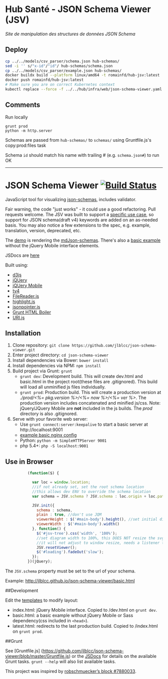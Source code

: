 # Hub Santé - JSON Schema Viewer (JSV)
_Site de manipulation des structures de données JSON Schema_

## Deploy
```bash
cp ../../models/csv_parser/schema.json hub-schemas/
sed -i '' s/"x-id"/"id"/ hub-schemas/schema.json 
cp ../../models/csv_parser/example.json hub-schemas/
docker buildx build --platform linux/amd64 -t romainfd/hub-jsv:latest .
docker push romainfd/hub-jsv:latest
# Make sure you are on correct Kubernetes context
kubectl replace --force -f ../../hub/infra/web/json-schema-viewer.yaml
```

## Comments
Run locally
```
grunt prod 
python -m http.server
```

Schemas are passed from `hub-schemas/` to `schemas/` using Gruntfile.js's copy:prod:files task

Schema `id` should match his name with trailing # (e.g. `schema.json#`) to run OK

------
JSON Schema Viewer [![Build Status](https://travis-ci.org/jlblcc/json-schema-viewer.svg?branch=master)](https://travis-ci.org/jlblcc/json-schema-viewer)
==================

JavaScript tool for visualizing [json-schemas](http://json-schema.org/),
includes validator.

Fair warning, the code "just works" - it could use a good refactoring. Pull
requests welcome. The JSV was built to support a
[specific use case](https://github.com/adiwg/mdTools), so support for JSON
schema(draft v4) keywords are added on an as-needed basis. You may also
notice a few extensions to the spec, e.g. example, translation, version,
deprecated, etc.

The [demo](http://jlblcc.github.io/json-schema-viewer/) is rendering the
[mdJson-schemas](https://github.com/adiwg/mdJson-schemas).
There's also a [basic example](http://jlblcc.github.io/json-schema-viewer/basic.html)
without the jQuery Mobile interface elements.

JSDocs are [here](http://jlblcc.github.io/json-schema-viewer/docs)

Built using:
 - [d3js](http://d3js.org/)
 - [jQUery](http://jquery.com/)
 - [jQUery Mobile](http://jquerymobile.com/)
 - [tv4](http://geraintluff.github.io/tv4/)
 - [FileReader.js](http://bgrins.github.io/filereader.js/)
 - [highlight.js](https://highlightjs.org/)
 - [jsonpointer.js](https://github.com/alexeykuzmin/jsonpointer.js)
 - [Grunt HTML Boiler](https://github.com/mhulse/grunt-html-boiler)
 - [URI.js](https://github.com/medialize/URI.js)

## Installation

 1. Clone repository: `git clone https://github.com/jlblcc/json-schema-viewer.git`
 2. Enter project directory: `cd json-schema-viewer`
 3. Install dependencies via Bower: `bower install`
 4. Install dependencies via NPM: `npm install`
 5. Build project via Grunt: `grunt`
    - `grunt dev`:  Development build. This will create dev.html and basic.html
    in the project root(these files are .gitignored). This build will load all
    unminified js files individually.
    - `grunt prod`: Production build. This will create a production version at
    *./prod/<%= pkg.version %>/<%= now %>/<%= ver %>*. The production version
    includes concatenated and minified js/css. Note: jQuery/JQuery Mobile are
    **not** included in the js builds. The *prod* directory is also .gitignored.
 6. Serve with your favorite web server:
    - Use `grunt connect:server:keepalive` to start a basic server at http://localhost:9001
    - [example basic nginx config](https://gist.github.com/foxxyz/0b978dcea9b95f94aa3e)
    - Python: `python -m SimpleHTTPServer 9001`
    - php 5.4+: `php -S localhost:9001`

## Use in Browser
```js
          (function($) {

            var loc = window.location;
            //if not already set, set the root schema location
            //this allows dev ENV to override the schema location
            var schema = JSV.schema ? JSV.schema : loc.origin + loc.pathname.substring(0, loc.pathname.lastIndexOf('/') + 1) + 'schemas/schema/schema.json';

            JSV.init({
              schema : schema,
              plain : true, //don't use JQM
              viewerHeight : $('#main-body').height(), //set initial dimensions of SVG
              viewerWidth : $('#main-body').width()
            }, function() {
              $('#jsv-tree').css('width', '100%');
              //set diagram width to 100%, this DOES NOT resize the svg container
              //it will not adjust to window resize, needs a listener to support that
              JSV.resetViewer();
              $('#loading').fadeOut('slow');
            });
          })(jQuery);
```

The `JSV.schema` property must be set to the url of your schema.

Example: http://jlblcc.github.io/json-schema-viewer/basic.html

##Development

Edit the [templates](https://github.com/jlblcc/json-schema-viewer/tree/master/templates)
to modify layout:

 - index.html: jQuery Mobile interface. Copied to /dev.html on
 `grunt dev`.
 - basic.html: a basic example without jQuery Mobile or Sass dependency(css
 included in `<head>`).
 - latest.html: redirects to the last production build. Copied to /index.html on
 `grunt prod`.

##Grunt

See [Gruntfile.js] (https://github.com/jlblcc/json-schema-viewer/blob/master/Gruntfile.js) or
the [JSDocs](http://jlblcc.github.io/json-schema-viewer/docs/module-grunt.html)
for details on the available Grunt tasks. `grunt --help` will also list available
tasks.


This project was inspired by [robschmuecker’s block #7880033](http://bl.ocks.org/robschmuecker/7880033).
